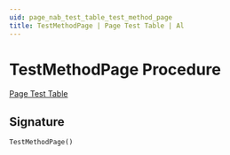 ```yaml
---
uid: page_nab_test_table_test_method_page
title: TestMethodPage | Page Test Table | Al
---
```

# <a name="test_method_page"></a>TestMethodPage Procedure

[Page Test Table](index.md)

## <a name="signature"></a>Signature

```al
TestMethodPage()
```
